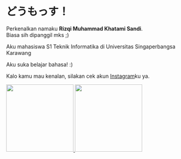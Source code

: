 # どうもっす！

Perkenalkan namaku **Rizqi Muhammad Khatami Sandi**.\
Biasa sih dipanggil mks ;)

Aku mahasiswa S1 Teknik Informatika di Universitas Singaperbangsa Karawang

Aku suka belajar bahasa! :)

Kalo kamu mau kenalan, silakan cek akun [Instagram](https://www.instagram.com/houtarou_rizuki/)ku ya.

<p align="left">
<a href="https://github.com/mksdesuyo">
  <img height="180em" src="https://github-readme-stats-eight-theta.vercel.app/api?username=mksdesuyo&show_icons=true&theme=algolia&include_all_commits=true&count_private=true"/>
  <img height="180em" src="https://github-readme-stats-eight-theta.vercel.app/api/top-langs/?username=mksdesuyo&layout=compact&langs_count=8&theme=algolia"/>
</a>
</p>
<!--
**mksdesuyo/mksdesuyo** is a ✨ _special_ ✨ repository because its `README.md` (this file) appears on your GitHub profile.

Here are some ideas to get you started:

- 🔭 I’m currently working on ...
- 🌱 I’m currently learning ...
- 👯 I’m looking to collaborate on ...
- 🤔 I’m looking for help with ...
- 💬 Ask me about ...
- 📫 How to reach me: ...
- 😄 Pronouns: ...
- ⚡ Fun fact: ...
-->
